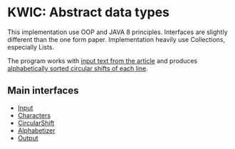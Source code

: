# KWIC: Abstract data types

This implementation use OOP and JAVA 8 principles. Interfaces are slightly different than the one form paper.
Implementation heavily use Collections, especially Lists.

The program works with [input text from the article](https://github.com/klimesf/kwic/blob/master/02-shared-data/input.txt)
and produces [alphabetically sorted circular shifts of each line](https://github.com/klimesf/kwic/blob/master/02-shared-data/output.txt).

## Main interfaces
 * [Input](https://github.com/klimesf/kwic/blob/master/02-shared-data/src/Input.java)
 * [Characters](https://github.com/klimesf/kwic/blob/master/02-shared-data/src/Characters.java)
 * [CircularShift](https://github.com/klimesf/kwic/blob/master/02-shared-data/src/CircularShift.java)
 * [Alphabetizer](https://github.com/klimesf/kwic/blob/master/02-shared-data/src/Alphabetizer.java)
 * [Output](https://github.com/klimesf/kwic/blob/master/02-shared-data/src/Output.java)
